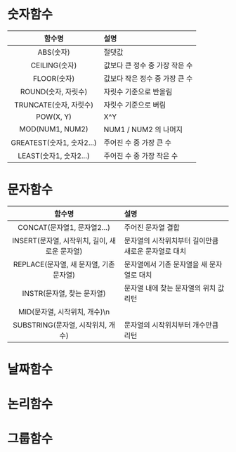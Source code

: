 # 숫자함수
|함수명|설명|
|:-----:|:----|
|ABS(숫자)|절댓값|
|CEILING(숫자)|값보다 큰 정수 중 가장 작은 수|
|FLOOR(숫자)|값보다 작은 정수 중 가장 큰 수|
|ROUND(숫자, 자릿수)|자릿수 기준으로 반올림|
|TRUNCATE(숫자, 자릿수)|자릿수 기준으로 버림|
|POW(X, Y)|X^Y|
|MOD(NUM1, NUM2)|NUM1 / NUM2 의 나머지|
|GREATEST(숫자1, 숫자2...)|주어진 수 중 가장 큰 수|
|LEAST(숫자1, 숫자2...)|주어진 수 중 가장 작은 수|
       
       
# 문자함수
|함수명|설명|
|:-----:|:----|
|CONCAT(문자열1, 문자열2...)|주어진 문자열 결합|
|INSERT(문자열, 시작위치, 길이, 새로운 문자열)|문자열의 시작위치부터 길이만큼 새로운 문자열로 대치|
|REPLACE(문자열, 새 문자열, 기존 문자열)|문자열에서 기존 문자열을 새 문자열로 대치|
|INSTR(문자열, 찾는 문자열)|문자열 내에 찾는 문자열의 위치 값 리턴|
|MID(문자열, 시작위치, 개수)\n
 SUBSTRING(문자열, 시작위치, 개수)| 문자열의 시작위치부터 개수만큼 리턴|

# 날짜함수
# 논리함수
# 그룹함수
